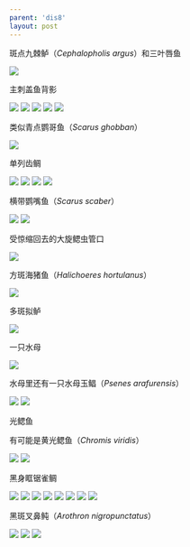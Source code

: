 ```yaml
---
parent: 'dis8'
layout: post
---
```


斑点九棘鲈（<i>Cephalopholis argus</i>）和三叶唇鱼

<img class='disc' src='https://i.postimg.cc/pd2jwRBC/543.jpg'>

主刺盖鱼背影

<img class='disc' src='https://i.postimg.cc/0NcSxFWs/544.jpg'>

<img class='disc' src='https://i.postimg.cc/SsRMKd3z/545.jpg'>

<img class='disc' src='https://i.postimg.cc/7hTJ36xH/546.jpg'>

<img class='disc' src='https://i.postimg.cc/NMnr2TvC/547.jpg'>

<img class='disc' src='https://i.postimg.cc/s1dQwrXp/548.jpg'>

类似青点鹦哥鱼（<i>Scarus ghobban</i>）

<img class='disc' src='https://i.postimg.cc/c1KF9BCH/549.jpg'>

单列齿鲷

<img class='disc' src='https://i.postimg.cc/kMkfkRRy/550.jpg'>

<img class='disc' src='https://i.postimg.cc/65nYw6dx/551.jpg'>

<img class='disc' src='https://i.postimg.cc/YC78Sc3G/552.jpg'>

<img class='disc' src='https://i.postimg.cc/0yCnMtWt/553.jpg'>

横带鹦嘴鱼（<i>Scarus scaber</i>）

<img class='disc' src='https://i.postimg.cc/nLckvvNn/554.jpg'>

<img class='disc' src='https://i.postimg.cc/pdGBkmtz/555.jpg'>

受惊缩回去的大旋鳃虫管口

<img class='disc' src='https://i.postimg.cc/66GhL6b4/556.jpg'>

方斑海猪鱼（<i>Halichoeres hortulanus</i>）

<img class='disc' src='https://i.postimg.cc/RFWLYvM8/557.jpg'>

多斑拟鲈

<img class='disc' src='https://i.postimg.cc/LXG3KG5s/558.jpg'>

一只水母

<img class='disc' src='https://i.postimg.cc/kG8FnwRv/559.jpg'>

水母里还有一只水母玉鲳（<i>Psenes arafurensis</i>）

<img class='disc' src='https://i.postimg.cc/TYMJk8B7/560.jpg'>

<img class='disc' src='https://i.postimg.cc/MK7bNPSW/561.jpg'>

光鳃鱼

有可能是黄光鳃鱼（<i>Chromis viridis</i>）

<img class='disc' src='https://i.postimg.cc/3x3CTX82/562.jpg'>

<img class='disc' src='https://i.postimg.cc/cLT74vC2/563.jpg'>

黑身眶锯雀鲷

<img class='disc' src='https://i.postimg.cc/1XpwxtbW/564.jpg'>

<img class='disc' src='https://i.postimg.cc/NGT12JL1/565.jpg'>

<img class='disc' src='https://i.postimg.cc/8C5RFTr5/566.jpg'>

<img class='disc' src='https://i.postimg.cc/rpPSx7S9/567.jpg'>

<img class='disc' src='https://i.postimg.cc/4yCVFt27/568.jpg'>

<img class='disc' src='https://i.postimg.cc/LXgjTvDF/569.jpg'>

<img class='disc' src='https://i.postimg.cc/gkW3VV61/570.jpg'>

<img class='disc' src='https://i.postimg.cc/Hs9XBrwn/571.jpg'>

黑斑叉鼻鲀（<i>Arothron nigropunctatus</i>）

<img class='disc' src='https://i.postimg.cc/529vGfg3/572.jpg'>

<img class='disc' src='https://i.postimg.cc/zBhRWvDJ/573.jpg'>

<img class='disc' src='https://i.postimg.cc/g0QZn8WS/574.jpg'>
